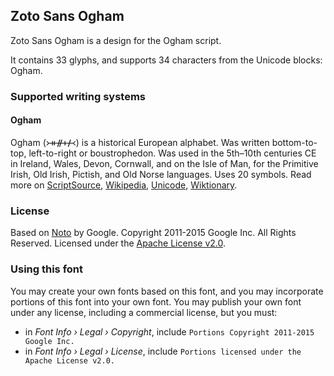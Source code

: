 
## Zoto Sans Ogham

Zoto Sans Ogham is a design for the Ogham script.

It contains 33 glyphs, and supports 34 characters from the Unicode blocks: Ogham.


### Supported writing systems


#### Ogham

Ogham (᚛ᚑᚌᚐᚋ᚜) is a historical European alphabet. Was written bottom-to-top, left-to-right or boustrophedon. Was used in the 5th–10th centuries CE in Ireland, Wales, Devon, Cornwall, and on the Isle of Man, for the Primitive Irish, Old Irish, Pictish, and Old Norse languages. Uses 20 symbols. Read more on [ScriptSource](https://scriptsource.org/scr/Ogam), [Wikipedia](https://en.wikipedia.org/wiki/ISO_15924:Ogam), [Unicode](https://www.unicode.org/versions/Unicode13.0.0/ch08.pdf#G29182), [Wiktionary](https://en.wiktionary.org/wiki/Category:Ogham_script).


### License

Based on [Noto](https://github.com/notofonts) by Google. Copyright 2011-2015 Google Inc. All Rights Reserved. Licensed under the [Apache License v2.0](https://www.apache.org/licenses/LICENSE-2.0.txt).

### Using this font

You may create your own fonts based on this font, and you may incorporate portions of this font into your own font. You may publish your own font under any license, including a commercial license, but you must:

- in _Font Info › Legal › Copyright_, include `Portions Copyright 2011-2015 Google Inc.`
- in _Font Info › Legal › License_, include `Portions licensed under the Apache License v2.0.`
